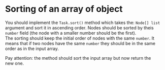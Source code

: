 # Sorting of an array of object

You should implement the `Task.sort()` method which takes the: `Node[] list` argument and sort it in ascending order. Nodes should be sorted by theis `number` field (the node with a smaller number should be the first).  
The sorting should keep the initial order of nodes with the same `number`. It means that if two nodes have the same `number` they should be in the same order as in the input array. 

Pay attention: the method should sort the input array but now return the new one.
